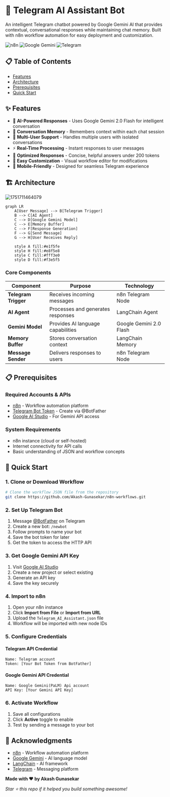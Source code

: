 # 🤖 Telegram AI Assistant Bot

An intelligent Telegram chatbot powered by Google Gemini AI that provides contextual, conversational responses while maintaining chat memory. Built with n8n workflow automation for easy deployment and customization.

![n8n](https://img.shields.io/badge/n8n-Workflow-ff6d5a?style=for-the-badge&logo=n8n) ![Google Gemini](https://img.shields.io/badge/Google-Gemini%20AI-4285f4?style=for-the-badge&logo=google) ![Telegram](https://img.shields.io/badge/Telegram-Bot-26a5e4?style=for-the-badge&logo=telegram)

## 📋 Table of Contents

- [Features](#-features)
- [Architecture](#-architecture)
- [Prerequisites](#-prerequisites)
- [Quick Start](#-quick-start)

## ✨ Features

- 🧠 **AI-Powered Responses** - Uses Google Gemini 2.0 Flash for intelligent conversation
- 💭 **Conversation Memory** - Remembers context within each chat session
- 👥 **Multi-User Support** - Handles multiple users with isolated conversations
- ⚡ **Real-Time Processing** - Instant responses to user messages
- 🎯 **Optimized Responses** - Concise, helpful answers under 200 tokens
- 🔧 **Easy Customization** - Visual workflow editor for modifications
- 📱 **Mobile-Friendly** - Designed for seamless Telegram experience

## 🏗️ Architecture

![1751711464079](image/telegram_bot_readme/1751711464079.png)

```mermaid
graph LR
    A[User Message] --> B[Telegram Trigger]
    B --> C[AI Agent]
    C --> D[Google Gemini Model]
    C --> E[Memory Buffer]
    C --> F[Response Generation]
    F --> G[Send Message]
    G --> H[User Receives Reply]

    style A fill:#e1f5fe
    style H fill:#e8f5e8
    style C fill:#fff3e0
    style D fill:#f3e5f5
```

### Core Components

| Component            | Purpose                           | Technology              |
| -------------------- | --------------------------------- | ----------------------- |
| **Telegram Trigger** | Receives incoming messages        | n8n Telegram Node       |
| **AI Agent**         | Processes and generates responses | LangChain Agent         |
| **Gemini Model**     | Provides AI language capabilities | Google Gemini 2.0 Flash |
| **Memory Buffer**    | Stores conversation context       | LangChain Memory        |
| **Message Sender**   | Delivers responses to users       | n8n Telegram Node       |

## 📋 Prerequisites

### Required Accounts & APIs

- [n8n](https://n8n.io/) - Workflow automation platform
- [Telegram Bot Token](https://core.telegram.org/bots#botfather) - Create via @BotFather
- [Google AI Studio](https://aistudio.google.com/) - For Gemini API access

### System Requirements

- n8n instance (cloud or self-hosted)
- Internet connectivity for API calls
- Basic understanding of JSON and workflow concepts

## 🚀 Quick Start

### 1. Clone or Download Workflow

```bash
# Clone the workflow JSON file from the repository
git clone https://github.com/Akash-Gunasekar/n8n-workflows.git
```

### 2. Set Up Telegram Bot

1. Message [@BotFather](https://t.me/botfather) on Telegram
2. Create a new bot: `/newbot`
3. Follow prompts to name your bot
4. Save the bot token for later
5. Get the token to access the HTTP API

### 3. Get Google Gemini API Key

1. Visit [Google AI Studio](https://aistudio.google.com/)
2. Create a new project or select existing
3. Generate an API key
4. Save the key securely

### 4. Import to n8n

1. Open your n8n instance
2. Click **Import from File** or **Import from URL**
3. Upload the `Telegram_AI_Assistant.json` file
4. Workflow will be imported with new node IDs

### 5. Configure Credentials

#### Telegram API Credential

```
Name: Telegram account
Token: [Your Bot Token from BotFather]
```

#### Google Gemini API Credential

```
Name: Google Gemini(PaLM) Api account
API Key: [Your Gemini API Key]
```

### 6. Activate Workflow

1. Save all configurations
2. Click **Active** toggle to enable
3. Test by sending a message to your bot

## 🙏 Acknowledgments

- [n8n](https://n8n.io/) - Workflow automation platform
- [Google Gemini](https://ai.google.dev/) - AI language model
- [LangChain](https://langchain.com/) - AI framework
- [Telegram](https://telegram.org/) - Messaging platform

**Made with ❤️ by Akash Gunasekar**

_Star ⭐ this repo if it helped you build something awesome!_
